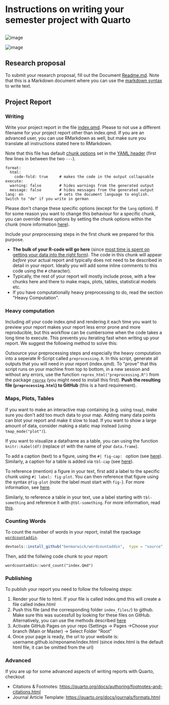 

# Instructions on writing your semester project with Quarto

## 

![image](https://github.com/ComputationalMovementAnalysis/Project-template/assets/12532091/384a5859-2407-4a0a-9324-c1ad4517663f)


![image](https://github.com/ComputationalMovementAnalysis/Project-template/assets/12532091/b78771d9-9832-4918-8cc3-bb81f7ac7f4e)


## Research proposal

To submit your research proposal, fill out the Document [Readme.md]([Readme.md]). Note that this is a Markdown document where you can use the [markdown syntax](https://www.markdownguide.org/basic-syntax/) to write text. 

## Project Report

### Writing

Write your project report in the file [index.qmd](index.qmd). Please to not use a different filename for your project report other than index.qmd. If you are an advanced user, you can use RMarkdown as well, but make sure you translate all instructions stated here to RMarkdown. 

Note that this file has default [chunk options](https://quarto.org/docs/reference/cells/cells-knitr.html#cell-output) set in the [YAML header](https://quarto.org/docs/get-started/hello/rstudio.html#yaml-header) (first few lines in between the two `---`). 

```
format:
  html:
    code-fold: true     # makes the code in the output collapsable
execute:
  warning: false        # hides warnings from the generated output
  message: false        # hides messages from the generated output
lang: en                # sets the document language to english. Switch to "de" if you write in german
```

Please don't change these specific options (except for the `lang` option). If for some reason you want to change this behaviour for a specific chunk, you can override these options by setting the chunk options within the chunk (more information [here](https://quarto.org/docs/get-started/hello/rstudio.html#code-chunks)). 

Include your *pre*processing steps in the first chunk we prepared for this purpose. 
- **The bulk of your R-code will go here** (since [most time is spent on getting your data into the right form](https://www.forbes.com/sites/gilpress/2016/03/23/data-preparation-most-time-consuming-least-enjoyable-data-science-task-survey-says/)).  The code in this chunk will appear *before* your actual report and typically does not need to be described in detail in your report. Ideally you will add some inline comments to this code using the `#` character). 
- Typically, the rest of your report will mostly include prose, with a few chunks here and there to make maps, plots, tables, statistical models etc.
- If you have computationally heavy preprocessing to do, read the section "Heavy Computation". 

### Heavy computation

Including *all* your code index.qmd and rendering it each time you want to preview your report makes your report less error prone and more reproducible, but this workflow can be cumbersome when the code takes a long time to execute. This prevents you iterating fast when writing up your report. We suggest the following method to solve this:

Outsource your preprocessing steps and especially the heavy computation into a seperate R-Script called `preprocessing.R`. In this script, generate all outputs that you will need in your report (index.qmd). To "prove" that this script runs on your machine from top to bottom, in a new session and without any errors, use the function `reprex_html("preprocessing.R")` from the package [`reprex`](https://reprex.tidyverse.org/) (you might need to install this first). **Push the resulting file (`preprocessing.html`) to GitHub** (this is a hard requirement).

### Maps, Plots, Tables

If you want to make an interactive map containing (e.g. using `tmap`), make sure you don't add too much data to your map. Adding many data points can blot your report and make it slow to load. If you want to show a large amount of data, consider making a static map instead (using `tmap_mode("plot")`). 

If you want to visualize a dataframe as a table, you can using the function `knitr::kabel(df)` (replace `df` with the name of your `data.frame`). 

To add a caption (text) to a figure, using the `#| fig-cap: ` option (see [here](https://quarto.org/docs/reference/cells/cells-knitr.html#figures)). Similarly, a caption for a table is added via `tbl-cap` (see [here](https://quarto.org/docs/reference/cells/cells-knitr.html#tables)). 

To reference (mention) a figure in your text, first add a label to the specific chunk using `#| label: fig-plot`. You can then reference that figure using the syntax `@fig-plot` (note the label must start with `fig-`). For more information, see [here](https://quarto.org/docs/authoring/cross-references.html#computations). 

Similarly, to reference a table in your text, use a label starting with `tbl-something` and reference it with `@tbl-something`. For more information, read [this](https://quarto.org/docs/authoring/cross-references.html#computations-1).


### Counting Words

To count the number of words in your report, install the rpackage [`wordcountaddin`](https://github.com/benmarwick/wordcountaddin#how-to-install). 

```r
devtools::install_github("benmarwick/wordcountaddin",  type = "source", dependencies = TRUE)
```

Then, add the follwing code chunk to your report:

<!-- todo: add this to the tempalte and test it -->

```
wordcountaddin::word_count("index.Qmd")
```



### Publishing

To publish your report you need to follow the following steps:

1. Render your file to html. If your file is called index.qmd this will create a file called index.html
2. Push this file (and the corresponding folder `index_files/`) to github. Make sure this was sucessfull by looking for these files on GitHub. Alternatively, you can use the methods described [here](https://quarto.org/docs/publishing/github-pages.html)
3. Activate GitHub Pages on your repo (Settings → Pages →Choose your branch (Main or Master) → Select Folder "Root"
4. Once your page is ready, the url to your website is: username.github.io/reponame/index.html (since index.html is the default html file, it can be omitted from the url)

### Advanced

If you are up for some advanced aspects of writing reports with Quarto, checkout 

- Citations & Footnotes: https://quarto.org/docs/authoring/footnotes-and-citations.html
- Journal Article Template: https://quarto.org/docs/journals/formats.html
